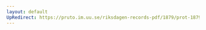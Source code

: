 ```yaml
---
layout: default
UpRedirect: https://pruto.im.uu.se/riksdagen-records-pdf/1879/prot-1879--fk--003/prot-1879--fk--003_003.pdf
---
```

